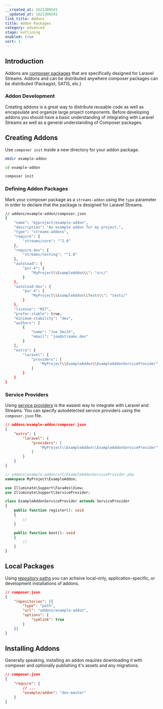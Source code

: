 ```yaml
---
__created_at: 1621306541
__updated_at: 1621306541
link_title: Addons
title: Addon Packages
category: advanced
stage: outlining
enabled: true
sort: 1
---
```

## Introduction

Addons are [composer packages](https://getcomposer.org/) that are specifically designed for Laravel Streams. Addons and can be distributed anywhere composer packages can be distributed (Packagist, SATIS, etc.)

### Addon Development

Creating addons is a great way to distribute reusable code as well as encapsulate and organize large project components. Before developing addons you should have a basic understanding of integrating with Laravel Streams as well as a general understanding of Composer packages.


## Creating Addons

Use `composer init` inside a new directory for your addon package. 

```bash
mkdir example-addon

cd example-addon

composer init
```

### Defining Addon Packages

Mark your composer package as a `streams-addon` using the `type` parameter in order to declare that the package is designed for Laravel Streams. 

```bash
// addons/example-addon/composer.json
{
    "name": "myproject/example-addon",
    "description": "An example addon for my project.",
    "type": "streams-addons",
    "require": {
        "streams/core": "^2.0"
    },
    "require-dev": {
        "streams/testing": "^1.0"
    },
    "autoload": {
        "psr-4": {
            "MyProject\\ExampleAddon\\": "src/"
        }
    },
    "autoload-dev": {
        "psr-4": {
            "MyProject\\ExampleAddon\\Tests\\": "tests/"
        }
    },
    "license": "MIT",
    "prefer-stable": true,
    "minimum-stability": "dev",
    "authors": [
        {
            "name": "Joe Smith",
            "email": "joe@streams.dev"
        }
    ],
    "extra": {
        "laravel": {
            "providers": [
                "MyProject\\ExampleAddon\\ExampleAddonServiceProvider"
            ]
        }
    }
}
```

### Service Providers

Using [service providers](https://laravel.com/docs/providers) is the easiest way to integrate with Laravel and Streams. You can specify autodetected service providers using the `composer.json` file.

``` json
// addons/example-addon/composer.json
{
    "extra": {
        "laravel": {
            "providers": [
                "MyProject\\ExampleAddon\\ExampleAddonServiceProvider"
            ]
        }
    }
}
```

```php
// addons/example-addon/src/ExampleAddonServiceProvider.php
namespace MyProject\ExampleAddon;

use Illuminate\Support\Facades\View;
use Illuminate\Support\ServiceProvider;

class ExampleAddonServiceProvider extends ServiceProvider
{
    public function register(): void
    {
        //
    }

    public function boot(): void
    {
        //
    }
}
```

## Local Packages

Using [repository paths](https://getcomposer.org/doc/05-repositories.md#path) you can acheive local-only, application-specific, or development installations of addons.

```json
// composer.json
{
    "repositories": [{
        "type": "path",
        "url": "addons/example-addon",
        "options": {
            "symlink": true
        }
    }]
}
```

## Installing Addons

Generally speaking, installing an addon requires downloading it with composer and optionally publishing it's assets and any migrations.

```json
// composer.json
{
    "require": {
        // ...
        "example/addon": "dev-master"
    }
}
```
